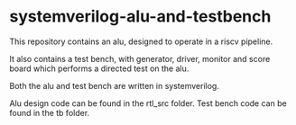 # systemverilog-alu-and-testbench

This repository contains an alu, designed to operate in a riscv pipeline.

It also contains a test bench, with generator, driver, monitor and score board which performs a directed test on the alu.

Both the alu and test bench are written in systemverilog.

Alu design code can be found in the rtl_src folder.
Test bench code can be found in the tb folder.
